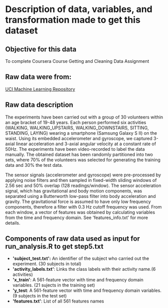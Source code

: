 
Description of data, variables, and transformation made to get this dataset
=======

## Objective for this data
To complete Coursera Course Getting and Cleaning Data Assignment

## Raw data were from:

 [UCI Machine Learning Repository](http://archive.ics.uci.edu/ml/datasets/Human+Activity+Recognition+Using+Smartphones)

## Raw data description

The experiments have been carried out with a group of 30 volunteers within an age bracket of 19-48 years. Each person performed six activities (WALKING, WALKING_UPSTAIRS, WALKING_DOWNSTAIRS, SITTING, STANDING, LAYING) wearing a smartphone (Samsung Galaxy S II) on the waist. Using its embedded accelerometer and gyroscope, we captured 3-axial linear acceleration and 3-axial angular velocity at a constant rate of 50Hz. The experiments have been video-recorded to label the data manually. The obtained dataset has been randomly partitioned into two sets, where 70% of the volunteers was selected for generating the training data and 30% the test data. 

The sensor signals (accelerometer and gyroscope) were pre-processed by applying noise filters and then sampled in fixed-width sliding windows of 2.56 sec and 50% overlap (128 readings/window). The sensor acceleration signal, which has gravitational and body motion components, was separated using a Butterworth low-pass filter into body acceleration and gravity. The gravitational force is assumed to have only low frequency components, therefore a filter with 0.3 Hz cutoff frequency was used. From each window, a vector of features was obtained by calculating variables from the time and frequency domain. See 'features_info.txt' for more details. 

## Components of raw data used as input for run_analysis.R to get step5.txt

- **'subject_test.txt':**		An identifier of the subject who carried out the experiment. (30 subjects in total)
- **'activity_labels.txt'**: 	Links the class labels with their activity name.(6 activities)
- **'x_train'**:			A 561-feature vector with time and frequency domain variables. (21 sujects in the training set)
- **'y_test**:			A 561-feature vector with time and frequency domain variables. (9 subjects in the test set)
- **'features.txt'**: 		List of all 561 features names
